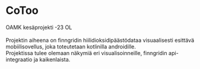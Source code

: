 # CoToo
OAMK kesäprojekti -23 OL
<br><br>
Projektin aiheena on finngridin hiilidioksidipäästödataa visuaalisesti esittävä mobiilisovellus, joka toteutetaan kotlinilla androidille. 
<br>
Projektissa tulee olemaan näkymiä eri visualisoinneille, finngridin api-integraatio ja kaikenlaista. 
